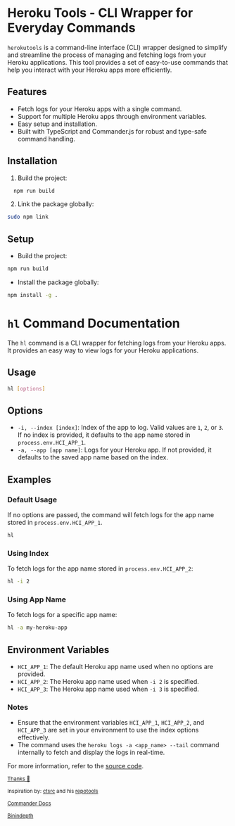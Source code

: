 # Heroku Tools - CLI Wrapper for Everyday Commands

`herokutools` is a command-line interface (CLI) wrapper designed to simplify and streamline the process of managing and fetching logs from your Heroku applications. This tool provides a set of easy-to-use commands that help you interact with your Heroku apps more efficiently.

## Features

- Fetch logs for your Heroku apps with a single command.
- Support for multiple Heroku apps through environment variables.
- Easy setup and installation.
- Built with TypeScript and Commander.js for robust and type-safe command handling.

## Installation

1.  Build the project:

```sh
  npm run build
```

2. Link the package globally:

```sh
sudo npm link
```

## Setup

- Build the project:

```sh
npm run build
```

- Install the package globally:

```sh
npm install -g .
```

# `hl` Command Documentation

The `hl` command is a CLI wrapper for fetching logs from your Heroku apps. It provides an easy way to view logs for your Heroku applications.

## Usage

```sh
hl [options]
```

## Options

- `-i, --index [index]`: Index of the app to log. Valid values are `1`, `2`, or `3`. If no index is provided, it defaults to the app name stored in `process.env.HCI_APP_1`.
- `-a, --app [app name]`: Logs for your Heroku app. If not provided, it defaults to the saved app name based on the index.

## Examples

### Default Usage

If no options are passed, the command will fetch logs for the app name stored in `process.env.HCI_APP_1`.

```sh
hl
```

### Using Index

To fetch logs for the app name stored in `process.env.HCI_APP_2`:

```sh
hl -i 2
```

### Using App Name

To fetch logs for a specific app name:

```sh
hl -a my-heroku-app
```

## Environment Variables

- `HCI_APP_1`: The default Heroku app name used when no options are provided.
- `HCI_APP_2`: The Heroku app name used when `-i 2` is specified.
- `HCI_APP_3`: The Heroku app name used when `-i 3` is specified.

### Notes

- Ensure that the environment variables `HCI_APP_1`, `HCI_APP_2`, and `HCI_APP_3` are set in your environment to use the index options effectively.
- The command uses the `heroku logs -a <app_name> --tail` command internally to fetch and display the logs in real-time.

For more information, refer to the [source code]().

<sup>[Thanks 🙏](https://blog.logrocket.com/building-typescript-cli-node-js-commander/)</sub>

<sup>Inspiration by: [ctsrc](https://github.com/ctsrc) and his [repotools](https://crates.io/crates/repotools)</sup>

<sup>[Commander Docs](https://github.com/tj/commander.js?tab=readme-ov-file#npm-run-script)</sup>

<sup>[Binindepth](https://medium.com/nerd-for-tech/what-bin-does-in-package-json-931d691b1e33)</sup>
